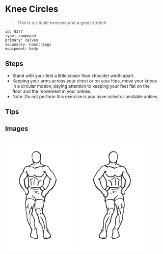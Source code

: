 # Knee Circles
> This is a simple exercise and a great stretch.

``` 
id: 0277 
type: compound 
primary: calves 
secondary: hamstrings 
equipment: body 
``` 

## Steps

 - Stand with your feet a little closer than shoulder width apart.
 - Keeping your arms across your chest or on your hips, move your knees in a circular motion, paying attention to keeping your feet flat on the floor and the movement in your ankles.
 - Note: Do not perform this exercise is you have rolled or unstable ankles.

## Tips


## Images

<svg width="169pt" height="275pt" viewBox="0 0 169 275" xmlns="http://www.w3.org/2000/svg">
  <g fill="#FFF">
    <path d="M0 0h169v275H0V0m73.38 33.55c-4.68.71-7.11 5.35-8.2 9.5-1.36 6.9 2.85 13.18 2.72 19.99-3.68 2.01-7.88 3.2-10.87 6.27-1.82-.24-3.75-.6-5.35.55-5.82 2.57-8.02 9.17-9.17 14.94-7.26 7.55-10.78 18.96-7.26 29.08 1.28 5.93 6.53 9.49 9.43 14.52 1.17 1.96 2.85 3.52 4.63 4.92-.36 1.42-.82 2.82-1.03 4.27.83 1.72 2.69 2.51 4.17 3.56-1.42 2.95-3.19 6.04-1.99 9.39-.88 4.43-1.13 8.96-1.65 13.44.25 4.71 1.34 9.34 1.52 14.07.13 4.76 3.08 9.07 2.28 13.91-.72 12.87 8.11 23.36 11.82 35.06-1.08 5.2-5.06 10.12-3.07 15.7 4.52 3.44 10.23 4.6 15.68 5.7 2.7.2 3.06-3.12 3.82-5-1.27-3.44-2.05-7.05-2.63-10.66-.49-3.22 1.36-7.05-1.27-9.72-2.93-3.38-4.9-7.55-5.12-12.07-.62-4.3 1.93-8.73-.12-12.85-1.96-4.15-4.18-8.19-5.59-12.58.9-2.79 1.83-5.6 2.01-8.54.49-4.17.03-9.05 3.57-12.05-.63 8.22 2.25 16.17 5.99 23.33 2.58 5.55 4.15 11.55 4.35 17.68 2.84 4.21 5.85 8.37 8.1 12.93 2.03 3.82.7 8.24 1.95 12.25 1.47 3.44-1.16 7.06.28 10.48 1.03 3.09 2.74 6.97 6.62 6.91 4.24-.38 8.13-2.26 12.12-3.64.79-2.24 1.5-4.72.06-6.87-1.41-3.84-3.96-7.02-6.91-9.78l2.2 1.08c-.43-4.14-2.62-7.58-5.42-10.52-.04-5.88.14-11.79-.56-17.63-1.5-6.33-4.32-12.39-8.49-17.4.05-3.97-.33-8.1 1.25-11.84 1.55-3.84 1.86-7.99 2.23-12.07.11-2.13 2.11-3.46 2.68-5.42-.09-2.21-.8-4.35-1.17-6.53 2.8-2.18 4.49-5.34 4.2-8.97 1.16-.57 2.32-1.15 3.49-1.7 1.1-2.04 1.93-4.26 3.38-6.09 2.42-2.3 5.64-3.64 7.77-6.28 5.39-5.46 7.43-13.11 9.82-20.18.28-7.38-5.74-12.74-8-19.36-1.78-3.25-4.98-5.34-7.54-7.92-1.67-2.49-2.63-5.54-4.94-7.56-2.85-2.29-6.81-1.39-9.97-2.91-2.47-1.23-5.37-1.81-7.47-3.64-2.51-5.27-.69-10.84.29-16.2 1.38-7.95-6.71-15.87-14.64-13.55z"/>
    <path d="M70.58 36.36c4.48-2.28 10.84-1.2 13.45 3.39C86.9 44.36 85.59 49.96 85.1 55c-1.85 1.97-3.75 3.87-5.68 5.76-2.72-.23-5.95.69-8.28-1.1-1.81-2.72-2.72-5.95-4.63-8.63-.19-5.08-.62-11.34 4.07-14.67z"/>
    <path d="M81.56 62.57c1.06-1.41 2.12-2.82 3.2-4.21.12 1.48.22 2.96.32 4.44.28.53.85 1.59 1.13 2.12 2.86.95 5.62 2.15 8.11 3.85-1.72.62-3.45 1.23-5.15 1.92-5.59-1.72-10.85 1.12-16.12 2.58l.85.73c-1.25.02-2.5.02-3.75.02l1.51-.99c-4.17-1.84-8.72-2.41-13.21-2.9 3.01-2.89 7.36-3.4 10.78-5.64.75 1.38 1.41 2.81 2.13 4.21.18-1.44.31-2.88.43-4.32l-2.78-.44c1.06-2.4 3.4-1.15 5.21-1.08 2.44.54 4.92.15 7.34-.29z"/>
    <path d="M90.55 72.44c3.74-1.53 7.87-3.44 11.96-2.09 3.34 1.37 4.72 5.03 6.1 8.08 2.12 2.87 5.63 4.48 7.49 7.59 1.62 2.74 2.59 5.85 4.5 8.43 1.15 1.81 2.87 3.46 3.1 5.7.38 3.79-1.62 7.2-2.43 10.8-2.48 8.5-9.54 14.49-16.23 19.79-.05.57-.15 1.71-.21 2.28-2.5 2.5-5.57 4.55-7.49 7.57.44.75 1.3 2.23 1.74 2.97l-3.79.39c-1.41-.79-2.83-1.58-4.25-2.35-.09-2.4-.7-4.93.2-7.23 1.59-2.54 3.81-4.59 5.5-7.05l3.16-.27c2.17-3.46 4.83-6.61 6.79-10.21 1.95-4.85 3.45-9.89 4.39-15.03l3.49.99c-1.54-1.66-3.07-3.68-5.56-3.73-4.43-4.59-7.43-10.29-10.77-15.67.44-.42 1.33-1.28 1.77-1.7l-2.2.8c-1.66-.87-3.52-.68-5.31-.49a99.85 99.85 0 0 0 2.31 3.48c-1.09 4.62-4.91 9.3-10.01 9.29-4.28.09-9.71 0-11.62-4.65-.95.16-1.89.32-2.83.5-.56 1.15-1.12 2.3-1.67 3.45-3.04.64-6.4.91-9.21-.65-3.77-3.21-6.28-7.8-5.87-12.86-1.81 1.79-3.66 3.57-5.26 5.57.76-.54 2.29-1.62 3.06-2.15.3 2.33 1 4.59 2.06 6.69-1.77 4.75-4.6 9.42-8.85 12.31 3.03 5 .44 11.2 3.2 16.3 1.54 3.87 5.82 5.64 7.49 9.42.77 1.62.75 3.47.85 5.22-.96 1.98-2.94 3.21-4.41 4.79-.37-.37-1.1-1.12-1.46-1.49.31-3.74-2.58-6.51-4.14-9.61-4.4-7.4-11.07-14.39-10.86-23.57.83-4.22 2.85-8.08 4.56-12 1.42-3.41 5.01-5.61 5.53-9.46.71-3.86 2.59-7.32 4.99-10.37 1.89-.62 3.77-1.28 5.67-1.85.93.71 1.86 1.42 2.8 2.12 3.17-.56 6.38-.15 9.47.67 1.13.96 2.43 1.47 3.9 1.52-.03.46-.08 1.37-.1 1.83 5.42-2.21 10.87-5.09 16.94-4.52.3 1.54 1.28 2.69 2.53 3.57-.25-.78-.76-2.34-1.02-3.12z"/>
    <path d="M95.64 85.62c.72.42 2.18 1.25 2.9 1.67.65 1.1 1.3 2.2 1.97 3.29-1.5 3.63-2.99 7.33-5.58 10.35-3.93 4.85-2.03 11.52-3.99 17.04-2.36.94-4.54 2.33-6.99 3.06-4.31.46-8.66.04-12.98.24-4.39.14-9.23-.57-12.62-3.59-1.39-7.74 1.59-16.26-2.49-23.56 3.66 1.94 8.02 3.03 12.09 1.8 1.88-.62 3.06-2.44 3.15-4.4 1.68 1.85 3.17 4.4 5.92 4.64 4.14.56 8.64 1.1 12.58-.56 3.06-2.5 6.08-5.74 6.04-9.98M71.32 96.26c-.47 7.02-3.3 14.17-.77 21.09 1.84-2.83.08-6.18.79-9.26.66-3.4.38-6.87.33-10.32 2.52 1.63 4.98 3.36 7.62 4.8 1.09.71 2.2 1.39 3.32 2.04-2.39-4.16-7.05-6.46-11.29-8.35m-10.63 7.68c.64 1.32 1.29 2.64 1.93 3.96.07 3.69-.92 7.82 1.56 10.98.11-3.64.17-7.29.2-10.93-.7-1.1-1.4-2.19-2.09-3.29 1.65-1.79 3.33-3.54 5.06-5.26l3.25-1.36c-4.43-.87-7.43 2.88-9.91 5.9m21.92 1.5c-2.49 4.01-3.73 8.61-3.31 13.35.42-.2 1.26-.6 1.68-.79.45-2.85.74-5.73 1.54-8.5 1.21-3.42 6.08-2.82 7.16-6.4-2.27 1.02-4.58 2-7.07 2.34z"/>
    <path d="M95.36 103.74c2.54-3.28 4.7-6.85 6.37-10.66 2.28 2.98 4.68 5.9 7.56 8.33-1.99 4.17-1.89 8.91-3.47 13.19-1.77 3.69-4.34 6.93-6.23 10.55-4.18.74-5.67-3.42-6.91-6.54 2.53-4.59.74-10.14 2.68-14.87zM47.42 103.6c3.22-2.2 4.45-6.03 6.53-9.15 3.74 7.83 1.34 16.6 2.49 24.83-1 1.18-2.01 2.36-3.01 3.55-1.37-2.18-3.61-4.05-3.88-6.74-.45-4.21-1-8.41-2.13-12.49zM86.3 122.28c1.75-.88 3.48-1.81 5.2-2.75.76 3.39 4.08 6.64 2.03 10.16-.74-.55-1.47-1.12-2.19-1.69l-.61.79c-.92-1.03-1.83-2.06-2.72-3.1-.2-1.32-.64-2.55-1.71-3.41zM55.48 125.9c.68-2.1 1.72-4.04 3.01-5.83 7.66 4.4 16.6 2.23 24.94 2.84 1.1 2.64 3.12 4.66 5.16 6.58 1.01.38 2.03.77 3.01 1.23-.99 1.02-1.97 2.05-2.94 3.09.01 2.65-1.18 5.61.7 7.9 1.56 1.95 3.05 5.22 6.03 4.68-.39 2.48-.09 4.98.55 7.41-5.99-4.44-13.78-4.26-20.69-2.55-.92-1.78-1.09-4.35-3.19-5.21-2.95-1.35-4.91-3.98-6.8-6.5.39 4.25 3.68 7.22 7.18 9.23.21 1.7.41 3.41.6 5.13-5.43-5.45-14.16-6.83-21.24-4.26.43-2.98 1.27-5.86 2.04-8.76 2.2-2.5 5.31-5.43 4.36-9.1-.14-2.25-1.43-4.14-2.72-5.88m5.74-1.14c5.16 2.81 11.15 2.01 16.79 2.25 1.83.11 3.71-.16 4.81-1.8-4.9.26-9.81-.09-14.7-.43-2.3-.17-4.64-.79-6.9-.02m4.02 7.89c2.66 1.57 5.74.82 8.63.53-.1.26-.31.76-.41 1.01 4.03.62 7.59 3.32 11.75 3.11-3.42-1.11-6.75-2.45-9.85-4.27l4.47-.48c-.02-.26-.07-.8-.09-1.07-4.85.21-9.71.32-14.5 1.17z"/>
    <path d="M52.11 152.29c5.97-5.08 15.5-2.46 20.37 3-.18 2.53.17 5.44-1.84 7.38-3.63 4.23-4.98 9.89-5.09 15.35.17 3.8-2.07 7.07-2.75 10.71-.35 1.89-1.09 3.68-2.27 5.22-.86 7.07.06 14.26 3.2 20.69-.38-4.57-2.44-8.81-2.54-13.41-.15-2.55 0-5.1.17-7.64 1.92-1.74 2.8-4.18 3.53-6.58 1.4 4.39 3.39 8.53 5.42 12.65 1.43 2.7-1.03 5.5-.53 8.32.61 4.69 1.82 9.29 3.47 13.72 1.38 1.85 3.87 3.57 3.43 6.18-.96 5.33.5 10.81 2.44 15.77-.94.99-1.89 1.97-2.84 2.96-4.04-1.62-9.2-1.08-12.27-4.59-2.39-2.43-.69-5.91.38-8.54 1.56-3.25 2.01-6.84 2.25-10.4-3.43-2.07-4.48-6.25-6.07-9.67-1.78-5.56-5.45-10.41-6.17-16.31-.8-4.4.49-9.08-1.37-13.29-1.66-3.76-1.47-7.93-1.2-11.93 1-.51 2.01-1.03 3.01-1.54 1.78 2.32 3.73 5.34 7.02 5.35 1.38-.72 2.56-1.74 3.81-2.63-.34-2.54-.88-5.07-2.15-7.32-.26 2.26-.49 4.52-.66 6.79-.98.78-1.96 1.57-2.93 2.37-1.11-1.21-2.34-2.34-3.15-3.78-.8-3.91.61-7.86-.05-11.78-1 2.8-1.78 5.68-2.18 8.63-1.15.9-2.3 1.82-3.45 2.73-2.27-6.18.53-12.23 1.01-18.41m8.43 24.78c-2.53 3.4-4.24 8.48-.38 11.65-.19-.87-.56-2.61-.75-3.48.68-2.37 1.5-4.69 2.36-7-.31-.29-.92-.88-1.23-1.17m8.97 42.95c.9 2.43 2.06 4.82 3.99 6.62-.36-2.69-2.15-4.77-3.99-6.62z"/>
    <path d="M74.05 155.08c5.55-3.84 13.07-4.25 19.2-1.6 2.07 6.68-.5 13.39-2.87 19.6-.82 5.46.6 11.1-.79 16.53.1.02.32.05.43.06.46-.79 1.39-2.37 1.86-3.15 1.58 2.56 3.14 5.17 4.21 8.01 3.67 5.17 2.39 11.68 3.21 17.58.34 2.22 0 4.45-.13 6.67 1.47 3.2 4.45 5.49 5.34 9.03-1.76-1.4-3.42-3.34-5.87-3.21 3.75 4.86 8.67 9.06 11.18 14.73 1.1 3.52-2.94 5.05-5.59 5.77-1.86.82-3.52-.87-5.21-1.39-.22.61-.65 1.82-.87 2.43-3.22-.79-3.64-4.42-4.46-7.09.46-3.91.76-7.83 1.03-11.75l.92-1.68c2.49-9.77-.26-20.26-5.73-28.57-1.45-2.31-3.6-4.04-5.83-5.55 4.52 5.88 8.14 12.48 10.17 19.64 1 5.08.91 10.32.51 15.46l-2.16-.26c-.08-3.15-.02-6.49-1.57-9.34-2.33-4.35-5.43-8.4-6.76-13.21-.7-5.46-2.14-10.88-4.69-15.76.87.39 2.61 1.18 3.48 1.58-2.09-2.12-4.74-3.78-6.19-6.44-1.48-3.22-1.06-7.82 2.23-9.77 2.02-.47 3.91.83 5.76 1.47.2-.25.61-.75.81-1-2.07-.71-4.05-1.62-5.94-2.72-1.72 1.77-3.52 3.47-5.21 5.27-2.26-6.98-.05-14.22-.47-21.34m12.41 24.47c3.43-2.22 2.22-6.75 2.55-10.2-1.48 3.21-2.57 6.63-2.55 10.2m-1.36 4.83c-1.05 1-.35 3.14 1.1 3.3 2.23-.22.77-4.28-1.1-3.3z"/>
  </g>
  <g fill="#333">
    <path d="M73.38 33.55c7.93-2.32 16.02 5.6 14.64 13.55-.98 5.36-2.8 10.93-.29 16.2 2.1 1.83 5 2.41 7.47 3.64 3.16 1.52 7.12.62 9.97 2.91 2.31 2.02 3.27 5.07 4.94 7.56 2.56 2.58 5.76 4.67 7.54 7.92 2.26 6.62 8.28 11.98 8 19.36-2.39 7.07-4.43 14.72-9.82 20.18-2.13 2.64-5.35 3.98-7.77 6.28-1.45 1.83-2.28 4.05-3.38 6.09-1.17.55-2.33 1.13-3.49 1.7.29 3.63-1.4 6.79-4.2 8.97.37 2.18 1.08 4.32 1.17 6.53-.57 1.96-2.57 3.29-2.68 5.42-.37 4.08-.68 8.23-2.23 12.07-1.58 3.74-1.2 7.87-1.25 11.84 4.17 5.01 6.99 11.07 8.49 17.4.7 5.84.52 11.75.56 17.63 2.8 2.94 4.99 6.38 5.42 10.52l-2.2-1.08c2.95 2.76 5.5 5.94 6.91 9.78 1.44 2.15.73 4.63-.06 6.87-3.99 1.38-7.88 3.26-12.12 3.64-3.88.06-5.59-3.82-6.62-6.91-1.44-3.42 1.19-7.04-.28-10.48-1.25-4.01.08-8.43-1.95-12.25-2.25-4.56-5.26-8.72-8.1-12.93-.2-6.13-1.77-12.13-4.35-17.68-3.74-7.16-6.62-15.11-5.99-23.33-3.54 3-3.08 7.88-3.57 12.05-.18 2.94-1.11 5.75-2.01 8.54 1.41 4.39 3.63 8.43 5.59 12.58 2.05 4.12-.5 8.55.12 12.85.22 4.52 2.19 8.69 5.12 12.07 2.63 2.67.78 6.5 1.27 9.72.58 3.61 1.36 7.22 2.63 10.66-.76 1.88-1.12 5.2-3.82 5-5.45-1.1-11.16-2.26-15.68-5.7-1.99-5.58 1.99-10.5 3.07-15.7-3.71-11.7-12.54-22.19-11.82-35.06.8-4.84-2.15-9.15-2.28-13.91-.18-4.73-1.27-9.36-1.52-14.07.52-4.48.77-9.01 1.65-13.44-1.2-3.35.57-6.44 1.99-9.39-1.48-1.05-3.34-1.84-4.17-3.56.21-1.45.67-2.85 1.03-4.27-1.78-1.4-3.46-2.96-4.63-4.92-2.9-5.03-8.15-8.59-9.43-14.52-3.52-10.12 0-21.53 7.26-29.08 1.15-5.77 3.35-12.37 9.17-14.94 1.6-1.15 3.53-.79 5.35-.55 2.99-3.07 7.19-4.26 10.87-6.27.13-6.81-4.08-13.09-2.72-19.99 1.09-4.15 3.52-8.79 8.2-9.5m-2.8 2.81c-4.69 3.33-4.26 9.59-4.07 14.67 1.91 2.68 2.82 5.91 4.63 8.63 2.33 1.79 5.56.87 8.28 1.1 1.93-1.89 3.83-3.79 5.68-5.76.49-5.04 1.8-10.64-1.07-15.25-2.61-4.59-8.97-5.67-13.45-3.39m10.98 26.21c-2.42.44-4.9.83-7.34.29-1.81-.07-4.15-1.32-5.21 1.08l2.78.44c-.12 1.44-.25 2.88-.43 4.32-.72-1.4-1.38-2.83-2.13-4.21-3.42 2.24-7.77 2.75-10.78 5.64 4.49.49 9.04 1.06 13.21 2.9l-1.51.99c1.25 0 2.5 0 3.75-.02l-.85-.73c5.27-1.46 10.53-4.3 16.12-2.58 1.7-.69 3.43-1.3 5.15-1.92-2.49-1.7-5.25-2.9-8.11-3.85-.28-.53-.85-1.59-1.13-2.12-.1-1.48-.2-2.96-.32-4.44-1.08 1.39-2.14 2.8-3.2 4.21m8.99 9.87c.26.78.77 2.34 1.02 3.12-1.25-.88-2.23-2.03-2.53-3.57-6.07-.57-11.52 2.31-16.94 4.52.02-.46.07-1.37.1-1.83-1.47-.05-2.77-.56-3.9-1.52-3.09-.82-6.3-1.23-9.47-.67-.94-.7-1.87-1.41-2.8-2.12-1.9.57-3.78 1.23-5.67 1.85-2.4 3.05-4.28 6.51-4.99 10.37-.52 3.85-4.11 6.05-5.53 9.46-1.71 3.92-3.73 7.78-4.56 12-.21 9.18 6.46 16.17 10.86 23.57 1.56 3.1 4.45 5.87 4.14 9.61.36.37 1.09 1.12 1.46 1.49 1.47-1.58 3.45-2.81 4.41-4.79-.1-1.75-.08-3.6-.85-5.22-1.67-3.78-5.95-5.55-7.49-9.42-2.76-5.1-.17-11.3-3.2-16.3 4.25-2.89 7.08-7.56 8.85-12.31-1.06-2.1-1.76-4.36-2.06-6.69-.77.53-2.3 1.61-3.06 2.15 1.6-2 3.45-3.78 5.26-5.57-.41 5.06 2.1 9.65 5.87 12.86 2.81 1.56 6.17 1.29 9.21.65.55-1.15 1.11-2.3 1.67-3.45.94-.18 1.88-.34 2.83-.5 1.91 4.65 7.34 4.74 11.62 4.65 5.1.01 8.92-4.67 10.01-9.29a99.85 99.85 0 0 1-2.31-3.48c1.79-.19 3.65-.38 5.31.49l2.2-.8c-.44.42-1.33 1.28-1.77 1.7 3.34 5.38 6.34 11.08 10.77 15.67 2.49.05 4.02 2.07 5.56 3.73l-3.49-.99c-.94 5.14-2.44 10.18-4.39 15.03-1.96 3.6-4.62 6.75-6.79 10.21l-3.16.27c-1.69 2.46-3.91 4.51-5.5 7.05-.9 2.3-.29 4.83-.2 7.23 1.42.77 2.84 1.56 4.25 2.35l3.79-.39c-.44-.74-1.3-2.22-1.74-2.97 1.92-3.02 4.99-5.07 7.49-7.57.06-.57.16-1.71.21-2.28 6.69-5.3 13.75-11.29 16.23-19.79.81-3.6 2.81-7.01 2.43-10.8-.23-2.24-1.95-3.89-3.1-5.7-1.91-2.58-2.88-5.69-4.5-8.43-1.86-3.11-5.37-4.72-7.49-7.59-1.38-3.05-2.76-6.71-6.1-8.08-4.09-1.35-8.22.56-11.96 2.09m5.09 13.18c.04 4.24-2.98 7.48-6.04 9.98-3.94 1.66-8.44 1.12-12.58.56-2.75-.24-4.24-2.79-5.92-4.64-.09 1.96-1.27 3.78-3.15 4.4-4.07 1.23-8.43.14-12.09-1.8 4.08 7.3 1.1 15.82 2.49 23.56 3.39 3.02 8.23 3.73 12.62 3.59 4.32-.2 8.67.22 12.98-.24 2.45-.73 4.63-2.12 6.99-3.06 1.96-5.52.06-12.19 3.99-17.04 2.59-3.02 4.08-6.72 5.58-10.35-.67-1.09-1.32-2.19-1.97-3.29-.72-.42-2.18-1.25-2.9-1.67m-.28 18.12c-1.94 4.73-.15 10.28-2.68 14.87 1.24 3.12 2.73 7.28 6.91 6.54 1.89-3.62 4.46-6.86 6.23-10.55 1.58-4.28 1.48-9.02 3.47-13.19-2.88-2.43-5.28-5.35-7.56-8.33-1.67 3.81-3.83 7.38-6.37 10.66m-47.94-.14c1.13 4.08 1.68 8.28 2.13 12.49.27 2.69 2.51 4.56 3.88 6.74 1-1.19 2.01-2.37 3.01-3.55-1.15-8.23 1.25-17-2.49-24.83-2.08 3.12-3.31 6.95-6.53 9.15m38.88 18.68c1.07.86 1.51 2.09 1.71 3.41.89 1.04 1.8 2.07 2.72 3.1l.61-.79c.72.57 1.45 1.14 2.19 1.69 2.05-3.52-1.27-6.77-2.03-10.16-1.72.94-3.45 1.87-5.2 2.75m-30.82 3.62c1.29 1.74 2.58 3.63 2.72 5.88.95 3.67-2.16 6.6-4.36 9.1-.77 2.9-1.61 5.78-2.04 8.76 7.08-2.57 15.81-1.19 21.24 4.26-.19-1.72-.39-3.43-.6-5.13-3.5-2.01-6.79-4.98-7.18-9.23 1.89 2.52 3.85 5.15 6.8 6.5 2.1.86 2.27 3.43 3.19 5.21 6.91-1.71 14.7-1.89 20.69 2.55-.64-2.43-.94-4.93-.55-7.41-2.98.54-4.47-2.73-6.03-4.68-1.88-2.29-.69-5.25-.7-7.9.97-1.04 1.95-2.07 2.94-3.09-.98-.46-2-.85-3.01-1.23-2.04-1.92-4.06-3.94-5.16-6.58-8.34-.61-17.28 1.56-24.94-2.84-1.29 1.79-2.33 3.73-3.01 5.83m-3.37 26.39c-.48 6.18-3.28 12.23-1.01 18.41 1.15-.91 2.3-1.83 3.45-2.73.4-2.95 1.18-5.83 2.18-8.63.66 3.92-.75 7.87.05 11.78.81 1.44 2.04 2.57 3.15 3.78.97-.8 1.95-1.59 2.93-2.37.17-2.27.4-4.53.66-6.79 1.27 2.25 1.81 4.78 2.15 7.32-1.25.89-2.43 1.91-3.81 2.63-3.29-.01-5.24-3.03-7.02-5.35-1 .51-2.01 1.03-3.01 1.54-.27 4-.46 8.17 1.2 11.93 1.86 4.21.57 8.89 1.37 13.29.72 5.9 4.39 10.75 6.17 16.31 1.59 3.42 2.64 7.6 6.07 9.67-.24 3.56-.69 7.15-2.25 10.4-1.07 2.63-2.77 6.11-.38 8.54 3.07 3.51 8.23 2.97 12.27 4.59.95-.99 1.9-1.97 2.84-2.96-1.94-4.96-3.4-10.44-2.44-15.77.44-2.61-2.05-4.33-3.43-6.18-1.65-4.43-2.86-9.03-3.47-13.72-.5-2.82 1.96-5.62.53-8.32-2.03-4.12-4.02-8.26-5.42-12.65-.73 2.4-1.61 4.84-3.53 6.58-.17 2.54-.32 5.09-.17 7.64.1 4.6 2.16 8.84 2.54 13.41-3.14-6.43-4.06-13.62-3.2-20.69 1.18-1.54 1.92-3.33 2.27-5.22.68-3.64 2.92-6.91 2.75-10.71.11-5.46 1.46-11.12 5.09-15.35 2.01-1.94 1.66-4.85 1.84-7.38-4.87-5.46-14.4-8.08-20.37-3m21.94 2.79c.42 7.12-1.79 14.36.47 21.34 1.69-1.8 3.49-3.5 5.21-5.27 1.89 1.1 3.87 2.01 5.94 2.72-.2.25-.61.75-.81 1-1.85-.64-3.74-1.94-5.76-1.47-3.29 1.95-3.71 6.55-2.23 9.77 1.45 2.66 4.1 4.32 6.19 6.44-.87-.4-2.61-1.19-3.48-1.58 2.55 4.88 3.99 10.3 4.69 15.76 1.33 4.81 4.43 8.86 6.76 13.21 1.55 2.85 1.49 6.19 1.57 9.34l2.16.26c.4-5.14.49-10.38-.51-15.46-2.03-7.16-5.65-13.76-10.17-19.64 2.23 1.51 4.38 3.24 5.83 5.55 5.47 8.31 8.22 18.8 5.73 28.57l-.92 1.68c-.27 3.92-.57 7.84-1.03 11.75.82 2.67 1.24 6.3 4.46 7.09.22-.61.65-1.82.87-2.43 1.69.52 3.35 2.21 5.21 1.39 2.65-.72 6.69-2.25 5.59-5.77-2.51-5.67-7.43-9.87-11.18-14.73 2.45-.13 4.11 1.81 5.87 3.21-.89-3.54-3.87-5.83-5.34-9.03.13-2.22.47-4.45.13-6.67-.82-5.9.46-12.41-3.21-17.58-1.07-2.84-2.63-5.45-4.21-8.01-.47.78-1.4 2.36-1.86 3.15-.11-.01-.33-.04-.43-.06 1.39-5.43-.03-11.07.79-16.53 2.37-6.21 4.94-12.92 2.87-19.6-6.13-2.65-13.65-2.24-19.2 1.6z"/>
    <path d="M71.32 96.26c4.24 1.89 8.9 4.19 11.29 8.35-1.12-.65-2.23-1.33-3.32-2.04-2.64-1.44-5.1-3.17-7.62-4.8.05 3.45.33 6.92-.33 10.32-.71 3.08 1.05 6.43-.79 9.26-2.53-6.92.3-14.07.77-21.09zM60.69 103.94c2.48-3.02 5.48-6.77 9.91-5.9l-3.25 1.36a167.25 167.25 0 0 0-5.06 5.26c.69 1.1 1.39 2.19 2.09 3.29-.03 3.64-.09 7.29-.2 10.93-2.48-3.16-1.49-7.29-1.56-10.98-.64-1.32-1.29-2.64-1.93-3.96zM82.61 105.44c2.49-.34 4.8-1.32 7.07-2.34-1.08 3.58-5.95 2.98-7.16 6.4-.8 2.77-1.09 5.65-1.54 8.5-.42.19-1.26.59-1.68.79-.42-4.74.82-9.34 3.31-13.35zM61.22 124.76c2.26-.77 4.6-.15 6.9.02 4.89.34 9.8.69 14.7.43-1.1 1.64-2.98 1.91-4.81 1.8-5.64-.24-11.63.56-16.79-2.25zM65.24 132.65c4.79-.85 9.65-.96 14.5-1.17.02.27.07.81.09 1.07l-4.47.48c3.1 1.82 6.43 3.16 9.85 4.27-4.16.21-7.72-2.49-11.75-3.11.1-.25.31-.75.41-1.01-2.89.29-5.97 1.04-8.63-.53zM86.46 179.55c-.02-3.57 1.07-6.99 2.55-10.2-.33 3.45.88 7.98-2.55 10.2zM60.54 177.07c.31.29.92.88 1.23 1.17-.86 2.31-1.68 4.63-2.36 7 .19.87.56 2.61.75 3.48-3.86-3.17-2.15-8.25.38-11.65zM85.1 184.38c1.87-.98 3.33 3.08 1.1 3.3-1.45-.16-2.15-2.3-1.1-3.3zM69.51 220.02c1.84 1.85 3.63 3.93 3.99 6.62-1.93-1.8-3.09-4.19-3.99-6.62z"/>
  </g>
</svg>

<svg width="169pt" height="275pt" viewBox="0 0 169 275" xmlns="http://www.w3.org/2000/svg">
  <g fill="#FFF">
    <path d="M0 0h169v275H0V0m80.9 44.94c-.16 3.79 1.38 7.35 1.76 11.07-.19 2.44-.43 4.95-1.37 7.23-2.03 1.88-4.92 2.45-7.37 3.65-3.37 1.61-7.7.61-10.57 3.37-1.86 2.05-3.1 4.56-4.15 7.09-3.9 3.05-7.93 6.45-9.29 11.42-2.83 4.8-6.25 9.52-6.69 15.3 2.76 9.27 6.06 19.6 14.89 24.87 3.29 1.67 4.67 5.18 6.21 8.3 1.16.56 2.32 1.13 3.48 1.71-.23 3.6 1.35 6.82 4.24 8.95-.45 2.17-.95 4.33-1.5 6.48.91 1.34 1.85 2.64 2.83 3.93.39 4.6.68 9.3 2.38 13.64 1.57 3.74 1.2 7.86 1.24 11.82-4.04 4.83-6.74 10.66-8.35 16.72-1.09 6.02-.25 12.18-.87 18.21-2.34 3.26-4.93 6.41-5.24 10.62.55-.27 1.67-.82 2.23-1.1-2.99 2.77-5.56 5.97-6.92 9.86-1.58 2.1-.66 4.59.04 6.81 4.77 1.36 9.82 4.88 14.84 2.91 3.43-2.68 5.11-7.73 3.93-11.96-.8-3.33 1.23-6.52.9-9.88-.37-7.84 5.6-13.75 9.39-20.01.25-7.35 2.47-14.54 6.05-20.95 2.5-6.14 5-12.58 4.18-19.36.83.56 1.66 1.13 2.5 1.69 1.16 6.07.85 12.4 3.19 18.22-1.51 5.51-5.25 10.14-6.45 15.73.77 6.07 1.7 12.77-1.84 18.22-1.47 2.64-4.59 4.82-3.96 8.21.76 5.33-.75 10.64-2.47 15.65.59 1.54.84 3.33 2.05 4.56 1.14.96 2.62.32 3.9.1 4.72-1.12 9.66-2.23 13.55-5.32 1.02-3.42.29-7.07-1.2-10.23-.85-2.32-2.67-4.8-1.38-7.32 2.94-6.67 6.24-13.19 9.09-19.9 2.15-5.48 2.51-11.36 2.23-17.17 1.92-5.58 2.5-11.42 3.03-17.27 1.57-6.73.08-13.59-.87-20.29 1.21-3.34-.58-6.42-1.97-9.36 1.14-.77 2.34-1.48 3.36-2.42 1.68-1.45-.09-3.65-.24-5.4 2.21-1.63 3.98-3.74 5.39-6.09 1.86-3.05 4.61-5.42 6.56-8.4 4.43-8.07 4.72-18.37.17-26.46-1.31-4.12-5.92-6.34-6.16-10.87-1.2-6.26-6.5-13.77-13.69-12.2-2.99-3.1-7.22-4.27-10.88-6.32.16-2.52.28-5.08 1.19-7.46 1.81-5.6 3.02-12.22-.49-17.44-1.75-3.65-6.02-5.11-9.83-4.87-5.94.31-10.93 5.83-11.05 11.71z"/>
    <path d="M84.58 40.48c2.67-6.14 13.06-7.48 16.35-1.28 2.29 3.5 1.47 7.89 1.55 11.83-1.72 2.57-2.79 5.49-4.28 8.19-2.05 2.41-5.69 1.21-8.46 1.63-2-1.9-3.96-3.84-5.85-5.85-.41-4.79-1.71-10.02.69-14.52z"/>
    <path d="M84.39 58.16c.81 1.43 1.65 2.85 2.48 4.26 3.63 1.05 7.31.57 10.97.09.54.24 1.61.72 2.15.96-.69.28-2.07.83-2.76 1.1.1 1.4.23 2.8.4 4.2.7-1.43 1.35-2.88 2.13-4.27 3.44 2.19 7.76 2.76 10.79 5.61-4.49.52-9.05 1.07-13.22 2.92l1.53.98c-1.26.01-2.51.01-3.76-.01l.83-.73c-5.31-1.54-10.65-4.27-16.3-2.57-1.62-.71-3.28-1.34-4.94-1.99 2.53-1.62 5.27-2.85 8.11-3.79.27-.53.82-1.59 1.09-2.12.16-1.55.33-3.09.5-4.64z"/>
    <path d="M66.47 70.35c4.07-1.36 8.15.58 11.9 1.98-.3 1.09-.58 2.19-.85 3.28 1.18-.94 2.09-2.12 2.45-3.61 6.07-.58 11.52 2.31 16.94 4.52l-.12-1.85c1.46-.06 2.76-.56 3.9-1.5 3.03-.81 6.16-1.19 9.28-.79 2.63-2.35 5.8-1.53 8.68-.17 1.38 2 2.9 3.94 3.75 6.24 1.17 2.9 1.24 6.29 3.4 8.73 3.47 3.69 5.01 8.62 6.9 13.21 2.41 5.47 0 11.59-2.87 16.4-3.49 5.78-7.59 11.21-10.68 17.24-.45 1-.31 2.13-.43 3.2-.36.37-1.09 1.12-1.45 1.5-1.66-2.01-5.2-3.54-4.31-6.67-.15-6.08 6.79-8.24 8.54-13.46 2.26-4.98 0-10.82 2.88-15.62-4.27-2.87-7.01-7.55-8.87-12.25 1.05-2.13 1.8-4.38 2.09-6.74.78.54 2.35 1.62 3.13 2.15-1.65-1.97-3.51-3.76-5.33-5.57.4 5.08-2.12 9.7-5.93 12.9-2.81 1.51-6.12 1.22-9.14.62l-1.62-3.33c-.95-.24-1.89-.46-2.84-.67-1.89 4.68-7.39 4.78-11.68 4.69-5.12.01-8.9-4.71-10.03-9.33.76-1.01 1.52-2.03 2.26-3.06-1.2-.33-2.41-.65-3.61-.97-.31.36-.93 1.08-1.24 1.43-.64-.3-1.92-.91-2.56-1.21.43.45 1.3 1.34 1.74 1.79-2.95 4.8-5.72 9.76-9.3 14.14-.9 1.34-2.5 1.68-3.96 2.04-1 1.07-2.02 2.14-3 3.23 1.14-.34 2.28-.69 3.42-1.05.96 5.14 2.43 10.19 4.39 15.04 1.96 3.59 4.61 6.76 6.8 10.21 1.05.09 2.1.19 3.15.28 1.71 2.41 3.87 4.47 5.46 6.97.99 2.3.31 4.89.25 7.3-1.45.81-2.91 1.61-4.36 2.42-1.29-.23-2.57-.45-3.85-.7.73-1.03 1.47-2.05 2.2-3.08-2.89-3.09-7.23-5.25-8.33-9.64-6.46-5.41-13.5-11.21-15.89-19.66-.85-3.56-2.74-6.96-2.45-10.71.23-2.28 1.97-3.96 3.14-5.8 1.89-2.59 2.88-5.67 4.49-8.41 1.86-3.1 5.35-4.71 7.47-7.58 1.41-3.03 2.75-6.71 6.09-8.08z"/>
    <path d="M70.45 87.3c.73-.42 2.18-1.26 2.9-1.68.05 4.42 3.24 8.07 6.75 10.33 6.07 1.27 14.37 1.82 17.82-4.52-.06 2.36 1.79 4.44 4.08 4.74 3.84.82 7.77-.27 11.15-2.08-3.58 6.81-1.83 14.61-2.11 21.95.19 2.08-2.03 2.9-3.54 3.66-6.15 2.65-13.01 1.16-19.49 1.52-3.68.36-6.72-1.94-9.95-3.26-1.56-4.2-.64-8.81-2-13.06-.57-2.69-2.65-4.6-4.05-6.85-1.54-2.31-2.38-4.97-3.51-7.48l1.95-3.27m15.86 17.21c1.16-.6 2.3-1.24 3.42-1.92 2.63-1.44 5.03-3.24 7.59-4.78-.04 3.44-.31 6.91.34 10.32.71 3.05-1.09 6.41.87 9.18 2.32-6.97-.24-14.15-.98-21.17-4.11 2.14-8.68 4.33-11.24 8.37m12.06-6.37c.82.31 2.45.94 3.27 1.25 1.72 1.72 3.41 3.48 5.08 5.27-.7 1.09-1.4 2.19-2.1 3.28.05 3.64.05 7.29.21 10.93 2.46-3.16 1.48-7.29 1.55-10.98.65-1.32 1.29-2.64 1.93-3.96-2.5-3-5.5-6.82-9.94-5.79m-19.55 5.43c1.97 2.46 5.63 2.65 7.35 5.29 1.55 3.35.67 7.55 3.19 10.51 1.07-4.89-.42-9.74-2.96-13.9-2.54-.58-4.99-1.53-7.58-1.9z"/>
    <path d="M59.72 101.41c2.85-2.45 5.28-5.34 7.54-8.33 1.69 3.96 4.05 7.57 6.59 11.02 1.18 4.08.63 8.42 1.6 12.53 1.38 3.86-1.56 9.24-6.04 8.52-2.35-4.75-6.43-8.76-7.24-14.17-.53-3.26-1.15-6.52-2.45-9.57zM115.05 94.44c2.05 3.13 3.31 6.96 6.54 9.16-1.13 4.08-1.7 8.27-2.14 12.47-.26 2.72-2.52 4.59-3.92 6.77-.98-1.2-1.97-2.39-2.96-3.58 1.13-8.23-1.26-16.99 2.48-24.82zM77.55 119.44c1.94 1.18 3.87 2.36 5.8 3.54l-1.99.25c.15 2.39-1.65 4-3.05 5.66l-.66-.91c-.71.59-1.44 1.16-2.17 1.72-2.04-3.56 1.25-6.86 2.07-10.26zM85.58 122.91c8.28-.62 17.14 1.55 24.76-2.76.79.97 1.59 1.94 2.39 2.91.14.74.41 2.23.55 2.97-2.16 3.06-4 7.68-1.27 10.96.89 1.43 1.99 2.7 3.15 3.9.37 1.83.86 3.62 1.63 5.32.06 1.14.12 2.29.17 3.44-6.91-2.58-15.74-1.26-20.87 4.35.13-1.74.27-3.48.41-5.21 3.56-1.99 6.82-5.03 7.28-9.3-1.91 2.52-3.87 5.17-6.82 6.55-2.1.86-2.3 3.41-3.21 5.2-6.92-1.67-14.7-1.89-20.69 2.56.63-2.43.95-4.94.55-7.43 3.9.37 5.5-4.37 7.34-7.09-.27-1.83-.5-3.66-.71-5.5-.94-1.04-1.89-2.07-2.85-3.08.99-.43 1.99-.82 3-1.19 2.06-1.91 4.05-3.98 5.19-6.6m.6 2.27c1.75 2.65 5.24 1.65 7.9 1.79 4.53-.3 9.93.71 13.49-2.81-7.11.66-14.25 1.42-21.39 1.02m2.16 6.9l5.13 1.08c-3.13 1.76-6.44 3.12-9.86 4.18 4.23.18 7.88-2.46 11.97-3.16-.13-.24-.38-.74-.5-.98 2.9.24 6 1.02 8.68-.55-5.08-.67-10.32-1.59-15.42-.57z"/>
    <path d="M101.35 151.4c4.97-1.96 11.26-3.12 15.54.9.32 2.96.74 5.92 1.54 8.8.94 3.17.01 6.45-.53 9.6-1.15-.91-2.3-1.83-3.46-2.73-.32-3.01-1.21-5.93-2.47-8.67-.16 3.94 1 7.89.25 11.82-.82 1.44-2.05 2.57-3.14 3.78-.99-.8-1.97-1.59-2.96-2.38-.14-2.26-.35-4.52-.63-6.77-1.27 2.24-1.82 4.76-2.17 7.29 1.63.87 3.06 3.2 5.15 2.46 2.62-.68 4.09-3.18 5.68-5.14 1 .49 2.01.98 3.01 1.48.28 3.99.48 8.15-1.16 11.91-1.8 4.02-.71 8.48-1.3 12.71-.47 5.38-3.57 9.92-5.46 14.84-1.85 4.09-2.88 9.17-6.88 11.76-.08 4.95 1.89 9.46 3.55 14 1.38 3.36-1.64 6.63-4.74 7.41-2.81.75-5.67 1.29-8.46 2.13-.95-.98-1.9-1.96-2.83-2.95 1.93-4.97 3.41-10.43 2.44-15.77-.44-2.36 1.86-3.93 2.92-5.75 2.35-3.98 2.95-8.66 3.85-13.11.68-2.72-.82-5.28-.9-7.97 1.86-4.71 4.47-9.1 5.92-13.99.72 2.4 1.66 4.79 3.53 6.55 1.16 7.17-1.09 14.06-2.39 21.01 3.18-6.41 4.06-13.61 3.22-20.67-2.62-3.69-2.77-8.45-4.61-12.52-.74-5.35-.47-11.17-3.53-15.91-1.29-2.46-4.08-4.4-3.72-7.48-.71-3.19 2.4-5.23 4.74-6.64m5.86 26.83c1.56 3.32 2.3 6.92 2.31 10.59.93-2.13 2.19-4.41 1.49-6.8-.67-1.75-1.67-3.34-2.57-4.96-.31.29-.92.88-1.23 1.17m-11.66 48.44c1.9-1.87 3.04-4.31 3.94-6.78-1.77 1.95-3.67 4.03-3.94 6.78z"/>
    <path d="M75.54 153.42c6.28-2.36 13.77-2.33 19.41 1.65-.41 7.13 1.77 14.37-.45 21.36-1.7-1.79-3.48-3.48-5.18-5.26-1.95 1.08-3.98 2.01-6.09 2.73.24.24.73.71.97.94 2.06-.62 4.49-2.54 6.53-.91 2.5 2.32 2.74 6.18 1.44 9.17-1.44 2.69-4.1 4.37-6.19 6.49.85-.39 2.56-1.15 3.41-1.54-2.5 4.88-3.95 10.26-4.66 15.69-1.29 4.83-4.42 8.86-6.74 13.22-1.59 2.86-1.5 6.21-1.59 9.38l-2.17.26c-.37-5.15-.49-10.4.52-15.48 2.03-7.13 5.63-13.71 10.13-19.57-6.85 4.17-9.71 12.22-11.8 19.54-.73 5.31-1.35 11.33 1.19 16.21-.2 5.25 2.29 10.78-.24 15.73-.34 1.74-2.1 2.45-3.32 3.5-.13-.76-.4-2.28-.53-3.04-1.38.69-2.76 1.4-4.12 2.13-2.81-1.21-8.05-2.05-6.88-6.29 2.42-5.44 7.01-9.59 10.8-14.09-.26-.27-.8-.79-1.06-1.06-1.45 1.25-2.91 2.48-4.36 3.75.52-4.61 6.55-7.13 5.05-12.07.14-5.24.49-10.5.91-15.72 1.59-4.81 4.05-9.31 6.59-13.68.8 1.35 1.59 2.71 2.39 4.06-1.35-5.44-.36-11.05-.68-16.56-1.23-4.3-3.28-8.42-3.74-12.92-.22-2.56.25-5.09.46-7.62m7.03 26.14c-.12-3.51-1.06-6.92-2.37-10.17.05 3.47-1.12 7.97 2.37 10.17m-.94 8.13c.81-.27 1.62-.58 2.4-.93-.11-1.12-.27-2.23-.48-3.34-.67 1.41-1.31 2.83-1.92 4.27z"/>
  </g>
  <g fill="#333">
    <path d="M80.9 44.94c.12-5.88 5.11-11.4 11.05-11.71 3.81-.24 8.08 1.22 9.83 4.87 3.51 5.22 2.3 11.84.49 17.44-.91 2.38-1.03 4.94-1.19 7.46 3.66 2.05 7.89 3.22 10.88 6.32 7.19-1.57 12.49 5.94 13.69 12.2.24 4.53 4.85 6.75 6.16 10.87 4.55 8.09 4.26 18.39-.17 26.46-1.95 2.98-4.7 5.35-6.56 8.4-1.41 2.35-3.18 4.46-5.39 6.09.15 1.75 1.92 3.95.24 5.4-1.02.94-2.22 1.65-3.36 2.42 1.39 2.94 3.18 6.02 1.97 9.36.95 6.7 2.44 13.56.87 20.29-.53 5.85-1.11 11.69-3.03 17.27.28 5.81-.08 11.69-2.23 17.17-2.85 6.71-6.15 13.23-9.09 19.9-1.29 2.52.53 5 1.38 7.32 1.49 3.16 2.22 6.81 1.2 10.23-3.89 3.09-8.83 4.2-13.55 5.32-1.28.22-2.76.86-3.9-.1-1.21-1.23-1.46-3.02-2.05-4.56 1.72-5.01 3.23-10.32 2.47-15.65-.63-3.39 2.49-5.57 3.96-8.21 3.54-5.45 2.61-12.15 1.84-18.22 1.2-5.59 4.94-10.22 6.45-15.73-2.34-5.82-2.03-12.15-3.19-18.22-.84-.56-1.67-1.13-2.5-1.69.82 6.78-1.68 13.22-4.18 19.36-3.58 6.41-5.8 13.6-6.05 20.95-3.79 6.26-9.76 12.17-9.39 20.01.33 3.36-1.7 6.55-.9 9.88 1.18 4.23-.5 9.28-3.93 11.96-5.02 1.97-10.07-1.55-14.84-2.91-.7-2.22-1.62-4.71-.04-6.81 1.36-3.89 3.93-7.09 6.92-9.86-.56.28-1.68.83-2.23 1.1.31-4.21 2.9-7.36 5.24-10.62.62-6.03-.22-12.19.87-18.21 1.61-6.06 4.31-11.89 8.35-16.72-.04-3.96.33-8.08-1.24-11.82-1.7-4.34-1.99-9.04-2.38-13.64-.98-1.29-1.92-2.59-2.83-3.93.55-2.15 1.05-4.31 1.5-6.48-2.89-2.13-4.47-5.35-4.24-8.95-1.16-.58-2.32-1.15-3.48-1.71-1.54-3.12-2.92-6.63-6.21-8.3-8.83-5.27-12.13-15.6-14.89-24.87.44-5.78 3.86-10.5 6.69-15.3 1.36-4.97 5.39-8.37 9.29-11.42 1.05-2.53 2.29-5.04 4.15-7.09 2.87-2.76 7.2-1.76 10.57-3.37 2.45-1.2 5.34-1.77 7.37-3.65.94-2.28 1.18-4.79 1.37-7.23-.38-3.72-1.92-7.28-1.76-11.07m3.68-4.46c-2.4 4.5-1.1 9.73-.69 14.52 1.89 2.01 3.85 3.95 5.85 5.85 2.77-.42 6.41.78 8.46-1.63 1.49-2.7 2.56-5.62 4.28-8.19-.08-3.94.74-8.33-1.55-11.83-3.29-6.2-13.68-4.86-16.35 1.28m-.19 17.68c-.17 1.55-.34 3.09-.5 4.64-.27.53-.82 1.59-1.09 2.12-2.84.94-5.58 2.17-8.11 3.79 1.66.65 3.32 1.28 4.94 1.99 5.65-1.7 10.99 1.03 16.3 2.57l-.83.73c1.25.02 2.5.02 3.76.01l-1.53-.98c4.17-1.85 8.73-2.4 13.22-2.92-3.03-2.85-7.35-3.42-10.79-5.61-.78 1.39-1.43 2.84-2.13 4.27-.17-1.4-.3-2.8-.4-4.2.69-.27 2.07-.82 2.76-1.1-.54-.24-1.61-.72-2.15-.96-3.66.48-7.34.96-10.97-.09-.83-1.41-1.67-2.83-2.48-4.26M66.47 70.35c-3.34 1.37-4.68 5.05-6.09 8.08-2.12 2.87-5.61 4.48-7.47 7.58-1.61 2.74-2.6 5.82-4.49 8.41-1.17 1.84-2.91 3.52-3.14 5.8-.29 3.75 1.6 7.15 2.45 10.71 2.39 8.45 9.43 14.25 15.89 19.66 1.1 4.39 5.44 6.55 8.33 9.64-.73 1.03-1.47 2.05-2.2 3.08 1.28.25 2.56.47 3.85.7 1.45-.81 2.91-1.61 4.36-2.42.06-2.41.74-5-.25-7.3-1.59-2.5-3.75-4.56-5.46-6.97-1.05-.09-2.1-.19-3.15-.28-2.19-3.45-4.84-6.62-6.8-10.21-1.96-4.85-3.43-9.9-4.39-15.04-1.14.36-2.28.71-3.42 1.05.98-1.09 2-2.16 3-3.23 1.46-.36 3.06-.7 3.96-2.04 3.58-4.38 6.35-9.34 9.3-14.14-.44-.45-1.31-1.34-1.74-1.79.64.3 1.92.91 2.56 1.21.31-.35.93-1.07 1.24-1.43 1.2.32 2.41.64 3.61.97-.74 1.03-1.5 2.05-2.26 3.06 1.13 4.62 4.91 9.34 10.03 9.33 4.29.09 9.79-.01 11.68-4.69.95.21 1.89.43 2.84.67l1.62 3.33c3.02.6 6.33.89 9.14-.62 3.81-3.2 6.33-7.82 5.93-12.9 1.82 1.81 3.68 3.6 5.33 5.57-.78-.53-2.35-1.61-3.13-2.15-.29 2.36-1.04 4.61-2.09 6.74 1.86 4.7 4.6 9.38 8.87 12.25-2.88 4.8-.62 10.64-2.88 15.62-1.75 5.22-8.69 7.38-8.54 13.46-.89 3.13 2.65 4.66 4.31 6.67.36-.38 1.09-1.13 1.45-1.5.12-1.07-.02-2.2.43-3.2 3.09-6.03 7.19-11.46 10.68-17.24 2.87-4.81 5.28-10.93 2.87-16.4-1.89-4.59-3.43-9.52-6.9-13.21-2.16-2.44-2.23-5.83-3.4-8.73-.85-2.3-2.37-4.24-3.75-6.24-2.88-1.36-6.05-2.18-8.68.17-3.12-.4-6.25-.02-9.28.79-1.14.94-2.44 1.44-3.9 1.5l.12 1.85c-5.42-2.21-10.87-5.1-16.94-4.52-.36 1.49-1.27 2.67-2.45 3.61.27-1.09.55-2.19.85-3.28-3.75-1.4-7.83-3.34-11.9-1.98m3.98 16.95l-1.95 3.27c1.13 2.51 1.97 5.17 3.51 7.48 1.4 2.25 3.48 4.16 4.05 6.85 1.36 4.25.44 8.86 2 13.06 3.23 1.32 6.27 3.62 9.95 3.26 6.48-.36 13.34 1.13 19.49-1.52 1.51-.76 3.73-1.58 3.54-3.66.28-7.34-1.47-15.14 2.11-21.95-3.38 1.81-7.31 2.9-11.15 2.08-2.29-.3-4.14-2.38-4.08-4.74-3.45 6.34-11.75 5.79-17.82 4.52-3.51-2.26-6.7-5.91-6.75-10.33-.72.42-2.17 1.26-2.9 1.68m-10.73 14.11c1.3 3.05 1.92 6.31 2.45 9.57.81 5.41 4.89 9.42 7.24 14.17 4.48.72 7.42-4.66 6.04-8.52-.97-4.11-.42-8.45-1.6-12.53-2.54-3.45-4.9-7.06-6.59-11.02-2.26 2.99-4.69 5.88-7.54 8.33m55.33-6.97c-3.74 7.83-1.35 16.59-2.48 24.82.99 1.19 1.98 2.38 2.96 3.58 1.4-2.18 3.66-4.05 3.92-6.77.44-4.2 1.01-8.39 2.14-12.47-3.23-2.2-4.49-6.03-6.54-9.16m-37.5 25c-.82 3.4-4.11 6.7-2.07 10.26.73-.56 1.46-1.13 2.17-1.72l.66.91c1.4-1.66 3.2-3.27 3.05-5.66l1.99-.25c-1.93-1.18-3.86-2.36-5.8-3.54m8.03 3.47c-1.14 2.62-3.13 4.69-5.19 6.6-1.01.37-2.01.76-3 1.19.96 1.01 1.91 2.04 2.85 3.08.21 1.84.44 3.67.71 5.5-1.84 2.72-3.44 7.46-7.34 7.09.4 2.49.08 5-.55 7.43 5.99-4.45 13.77-4.23 20.69-2.56.91-1.79 1.11-4.34 3.21-5.2 2.95-1.38 4.91-4.03 6.82-6.55-.46 4.27-3.72 7.31-7.28 9.3-.14 1.73-.28 3.47-.41 5.21 5.13-5.61 13.96-6.93 20.87-4.35-.05-1.15-.11-2.3-.17-3.44-.77-1.7-1.26-3.49-1.63-5.32-1.16-1.2-2.26-2.47-3.15-3.9-2.73-3.28-.89-7.9 1.27-10.96-.14-.74-.41-2.23-.55-2.97-.8-.97-1.6-1.94-2.39-2.91-7.62 4.31-16.48 2.14-24.76 2.76m15.77 28.49c-2.34 1.41-5.45 3.45-4.74 6.64-.36 3.08 2.43 5.02 3.72 7.48 3.06 4.74 2.79 10.56 3.53 15.91 1.84 4.07 1.99 8.83 4.61 12.52.84 7.06-.04 14.26-3.22 20.67 1.3-6.95 3.55-13.84 2.39-21.01-1.87-1.76-2.81-4.15-3.53-6.55-1.45 4.89-4.06 9.28-5.92 13.99.08 2.69 1.58 5.25.9 7.97-.9 4.45-1.5 9.13-3.85 13.11-1.06 1.82-3.36 3.39-2.92 5.75.97 5.34-.51 10.8-2.44 15.77.93.99 1.88 1.97 2.83 2.95 2.79-.84 5.65-1.38 8.46-2.13 3.1-.78 6.12-4.05 4.74-7.41-1.66-4.54-3.63-9.05-3.55-14 4-2.59 5.03-7.67 6.88-11.76 1.89-4.92 4.99-9.46 5.46-14.84.59-4.23-.5-8.69 1.3-12.71 1.64-3.76 1.44-7.92 1.16-11.91-1-.5-2.01-.99-3.01-1.48-1.59 1.96-3.06 4.46-5.68 5.14-2.09.74-3.52-1.59-5.15-2.46.35-2.53.9-5.05 2.17-7.29.28 2.25.49 4.51.63 6.77.99.79 1.97 1.58 2.96 2.38 1.09-1.21 2.32-2.34 3.14-3.78.75-3.93-.41-7.88-.25-11.82 1.26 2.74 2.15 5.66 2.47 8.67 1.16.9 2.31 1.82 3.46 2.73.54-3.15 1.47-6.43.53-9.6-.8-2.88-1.22-5.84-1.54-8.8-4.28-4.02-10.57-2.86-15.54-.9m-25.81 2.02c-.21 2.53-.68 5.06-.46 7.62.46 4.5 2.51 8.62 3.74 12.92.32 5.51-.67 11.12.68 16.56-.8-1.35-1.59-2.71-2.39-4.06-2.54 4.37-5 8.87-6.59 13.68-.42 5.22-.77 10.48-.91 15.72 1.5 4.94-4.53 7.46-5.05 12.07 1.45-1.27 2.91-2.5 4.36-3.75.26.27.8.79 1.06 1.06-3.79 4.5-8.38 8.65-10.8 14.09-1.17 4.24 4.07 5.08 6.88 6.29 1.36-.73 2.74-1.44 4.12-2.13.13.76.4 2.28.53 3.04 1.22-1.05 2.98-1.76 3.32-3.5 2.53-4.95.04-10.48.24-15.73-2.54-4.88-1.92-10.9-1.19-16.21 2.09-7.32 4.95-15.37 11.8-19.54-4.5 5.86-8.1 12.44-10.13 19.57-1.01 5.08-.89 10.33-.52 15.48l2.17-.26c.09-3.17 0-6.52 1.59-9.38 2.32-4.36 5.45-8.39 6.74-13.22.71-5.43 2.16-10.81 4.66-15.69-.85.39-2.56 1.15-3.41 1.54 2.09-2.12 4.75-3.8 6.19-6.49 1.3-2.99 1.06-6.85-1.44-9.17-2.04-1.63-4.47.29-6.53.91-.24-.23-.73-.7-.97-.94 2.11-.72 4.14-1.65 6.09-2.73 1.7 1.78 3.48 3.47 5.18 5.26 2.22-6.99.04-14.23.45-21.36-5.64-3.98-13.13-4.01-19.41-1.65z"/>
    <path d="M86.31 104.51c2.56-4.04 7.13-6.23 11.24-8.37.74 7.02 3.3 14.2.98 21.17-1.96-2.77-.16-6.13-.87-9.18-.65-3.41-.38-6.88-.34-10.32-2.56 1.54-4.96 3.34-7.59 4.78a57.41 57.41 0 0 1-3.42 1.92zM98.37 98.14c4.44-1.03 7.44 2.79 9.94 5.79-.64 1.32-1.28 2.64-1.93 3.96-.07 3.69.91 7.82-1.55 10.98-.16-3.64-.16-7.29-.21-10.93.7-1.09 1.4-2.19 2.1-3.28-1.67-1.79-3.36-3.55-5.08-5.27-.82-.31-2.45-.94-3.27-1.25zM78.82 103.57c2.59.37 5.04 1.32 7.58 1.9 2.54 4.16 4.03 9.01 2.96 13.9-2.52-2.96-1.64-7.16-3.19-10.51-1.72-2.64-5.38-2.83-7.35-5.29zM86.18 125.18c7.14.4 14.28-.36 21.39-1.02-3.56 3.52-8.96 2.51-13.49 2.81-2.66-.14-6.15.86-7.9-1.79zM88.34 132.08c5.1-1.02 10.34-.1 15.42.57-2.68 1.57-5.78.79-8.68.55.12.24.37.74.5.98-4.09.7-7.74 3.34-11.97 3.16 3.42-1.06 6.73-2.42 9.86-4.18l-5.13-1.08zM82.57 179.56c-3.49-2.2-2.32-6.7-2.37-10.17 1.31 3.25 2.25 6.66 2.37 10.17zM107.21 178.23c.31-.29.92-.88 1.23-1.17.9 1.62 1.9 3.21 2.57 4.96.7 2.39-.56 4.67-1.49 6.8-.01-3.67-.75-7.27-2.31-10.59zM81.63 187.69c.61-1.44 1.25-2.86 1.92-4.27.21 1.11.37 2.22.48 3.34-.78.35-1.59.66-2.4.93zM95.55 226.67c.27-2.75 2.17-4.83 3.94-6.78-.9 2.47-2.04 4.91-3.94 6.78z"/>
  </g>
</svg>
